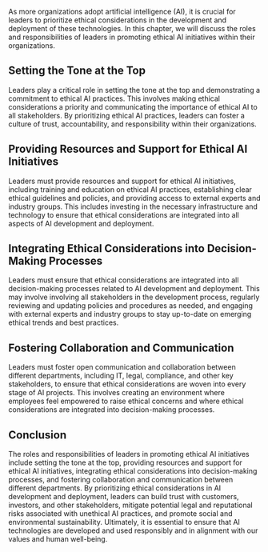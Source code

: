 
As more organizations adopt artificial intelligence (AI), it is crucial for leaders to prioritize ethical considerations in the development and deployment of these technologies. In this chapter, we will discuss the roles and responsibilities of leaders in promoting ethical AI initiatives within their organizations.

Setting the Tone at the Top
---------------------------

Leaders play a critical role in setting the tone at the top and demonstrating a commitment to ethical AI practices. This involves making ethical considerations a priority and communicating the importance of ethical AI to all stakeholders. By prioritizing ethical AI practices, leaders can foster a culture of trust, accountability, and responsibility within their organizations.

Providing Resources and Support for Ethical AI Initiatives
----------------------------------------------------------

Leaders must provide resources and support for ethical AI initiatives, including training and education on ethical AI practices, establishing clear ethical guidelines and policies, and providing access to external experts and industry groups. This includes investing in the necessary infrastructure and technology to ensure that ethical considerations are integrated into all aspects of AI development and deployment.

Integrating Ethical Considerations into Decision-Making Processes
-----------------------------------------------------------------

Leaders must ensure that ethical considerations are integrated into all decision-making processes related to AI development and deployment. This may involve involving all stakeholders in the development process, regularly reviewing and updating policies and procedures as needed, and engaging with external experts and industry groups to stay up-to-date on emerging ethical trends and best practices.

Fostering Collaboration and Communication
-----------------------------------------

Leaders must foster open communication and collaboration between different departments, including IT, legal, compliance, and other key stakeholders, to ensure that ethical considerations are woven into every stage of AI projects. This involves creating an environment where employees feel empowered to raise ethical concerns and where ethical considerations are integrated into decision-making processes.

Conclusion
----------

The roles and responsibilities of leaders in promoting ethical AI initiatives include setting the tone at the top, providing resources and support for ethical AI initiatives, integrating ethical considerations into decision-making processes, and fostering collaboration and communication between different departments. By prioritizing ethical considerations in AI development and deployment, leaders can build trust with customers, investors, and other stakeholders, mitigate potential legal and reputational risks associated with unethical AI practices, and promote social and environmental sustainability. Ultimately, it is essential to ensure that AI technologies are developed and used responsibly and in alignment with our values and human well-being.
